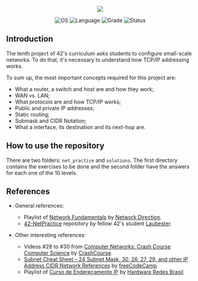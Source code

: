 <p align="center">
    <img src="https://user-images.githubusercontent.com/102881479/221942925-53933895-861f-41d9-bfa4-a2a7d70c1af8.png">
</p>

<p align="center">
    <img src="https://img.shields.io/badge/OS-Linux-blue" alt="OS">
    <img src="https://img.shields.io/badge/Language-JavaScript-blue.svg" alt="Language">
    <img src="https://img.shields.io/badge/Grade-100%2F100-brightgreen.svg" alt="Grade">
    <img src="https://img.shields.io/badge/Status-Completed-brightgreen.svg" alt="Status">
</p>

## Introduction

The tenth project of 42's curriculum asks students to configure small-scale networks. To do that, it's necessary to understand how TCP/IP addressing works.

To sum up, the most important concepts required for this project are:

- What a router, a switch and host are and how they work;
- WAN vs. LAN;
- What protocols are and how TCP/IP works;
- Public and private IP addresses;
- Static routing;
- Submask and CIDR Notation;
- What a interface, its destination and its next-hop are.

## How to use the repository

There are two folders: `net_practice` and `solutions`. The first directory contains the exercises to be done and the second folder have the answers for each one of the 10 levels.

## References

- General references:
  - Playlist of [Network Fundamentals](https://www.youtube.com/playlist?list=PLDQaRcbiSnqF5U8ffMgZzS7fq1rHUI3Q8) by [Network Direction](https://www.youtube.com/@NetworkDirection).
  - [42-NetPractice](https://github.com/Laubester/NetPractice#router) repository by fellow 42's student [Laubester](https://github.com/Laubester).

- Other interesting references:
  - Videos #28 to #30 from [Computer Networks: Crash Course Computer Science](https://www.youtube.com/watch?v=3QhU9jd03a0) by [CrashCourse](https://www.youtube.com/@crashcourse).
  - [Subnet Cheat Sheet – 24 Subnet Mask, 30, 26, 27, 29, and other IP Address CIDR Network References](https://www.freecodecamp.org/news/subnet-cheat-sheet-24-subnet-mask-30-26-27-29-and-other-ip-address-cidr-network-references/) by [freeCodeCamp](https://www.freecodecamp.org/).
  - Playlist of [Curso de Endereçamento IP](https://www.youtube.com/playlist?list=PLAp37wMSBouCU49LV0qFbItufigjYk-sp) by [Hardware Redes Brasil](https://www.youtube.com/@HardwareRedesBrasil).
